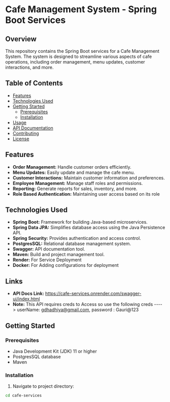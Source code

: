 # Cafe Management System - Spring Boot Services

## Overview

This repository contains the Spring Boot services for a Cafe Management System. The system is designed to streamline various aspects of cafe operations, including order management, menu updates, customer interactions, and more.

## Table of Contents

- [Features](#features)
- [Technologies Used](#technologies-used)
- [Getting Started](#getting-started)
  - [Prerequisites](#prerequisites)
  - [Installation](#installation)
- [Usage](#usage)
- [API Documentation](#api-documentation)
- [Contributing](#contributing)
- [License](#license)

## Features

- **Order Management:** Handle customer orders efficiently.
- **Menu Updates:** Easily update and manage the cafe menu.
- **Customer Interactions:** Maintain customer information and preferences.
- **Employee Management:** Manage staff roles and permissions.
- **Reporting:** Generate reports for sales, inventory, and more.
- **Role Based Authentication:** Maintaining user access based on its role

## Technologies Used

- **Spring Boot:** Framework for building Java-based microservices.
- **Spring Data JPA:** Simplifies database access using the Java Persistence API.
- **Spring Security:** Provides authentication and access control.
- **PostgresSQL:** Relational database management system.
- **Swagger:** API documentation tool.
- **Maven:** Build and project management tool.
- **Render:** For Service Deployment
- **Docker:** For Adding configurations for deployment

## Links 

- **API Docs Link:** https://cafe-services.onrender.com/swagger-ui/index.html
- **Note:** This API requires creds to Access so use the following creds ----> userName: gdhadhiya@gmail.com, password : Gauri@123
  
## Getting Started

### Prerequisites

- Java Development Kit (JDK) 11 or higher
- PostgresSQL database
- Maven

### Installation

1. Navigate to project directory:

  ```bash
  cd cafe-services
